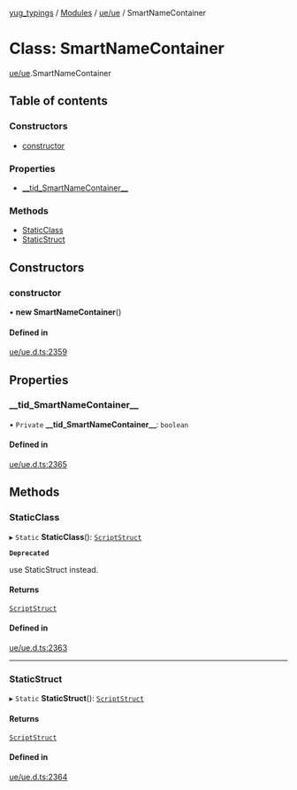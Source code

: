 [yug_typings](../README.md) / [Modules](../modules.md) / [ue/ue](../modules/ue_ue.md) / SmartNameContainer

# Class: SmartNameContainer

[ue/ue](../modules/ue_ue.md).SmartNameContainer

## Table of contents

### Constructors

- [constructor](ue_ue.SmartNameContainer.md#constructor)

### Properties

- [\_\_tid\_SmartNameContainer\_\_](ue_ue.SmartNameContainer.md#__tid_smartnamecontainer__)

### Methods

- [StaticClass](ue_ue.SmartNameContainer.md#staticclass)
- [StaticStruct](ue_ue.SmartNameContainer.md#staticstruct)

## Constructors

### constructor

• **new SmartNameContainer**()

#### Defined in

[ue/ue.d.ts:2359](https://github.com/YugMetaverse/yug_typings/blob/25cad34/ue/ue.d.ts#L2359)

## Properties

### \_\_tid\_SmartNameContainer\_\_

• `Private` **\_\_tid\_SmartNameContainer\_\_**: `boolean`

#### Defined in

[ue/ue.d.ts:2365](https://github.com/YugMetaverse/yug_typings/blob/25cad34/ue/ue.d.ts#L2365)

## Methods

### StaticClass

▸ `Static` **StaticClass**(): [`ScriptStruct`](ue_ue.ScriptStruct.md)

**`Deprecated`**

use StaticStruct instead.

#### Returns

[`ScriptStruct`](ue_ue.ScriptStruct.md)

#### Defined in

[ue/ue.d.ts:2363](https://github.com/YugMetaverse/yug_typings/blob/25cad34/ue/ue.d.ts#L2363)

___

### StaticStruct

▸ `Static` **StaticStruct**(): [`ScriptStruct`](ue_ue.ScriptStruct.md)

#### Returns

[`ScriptStruct`](ue_ue.ScriptStruct.md)

#### Defined in

[ue/ue.d.ts:2364](https://github.com/YugMetaverse/yug_typings/blob/25cad34/ue/ue.d.ts#L2364)
